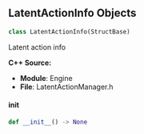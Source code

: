 ## LatentActionInfo Objects

```python
class LatentActionInfo(StructBase)
```

Latent action info

**C++ Source:**

- **Module**: Engine
- **File**: LatentActionManager.h

<a id="unreal.LatentActionInfo.__init__"></a>

#### __init__

```python
def __init__() -> None
```

<a id="unreal.TimerHandle"></a>